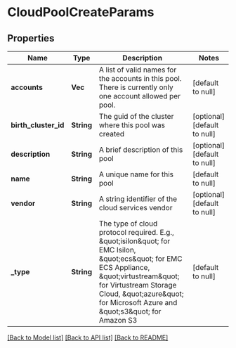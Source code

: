 # CloudPoolCreateParams

## Properties
Name | Type | Description | Notes
------------ | ------------- | ------------- | -------------
**accounts** | **Vec<String>** | A list of valid names for the accounts in this pool.  There is currently only one account allowed per pool. | [default to null]
**birth_cluster_id** | **String** | The guid of the cluster where this pool was created | [optional] [default to null]
**description** | **String** | A brief description of this pool | [optional] [default to null]
**name** | **String** | A unique name for this pool | [default to null]
**vendor** | **String** | A string identifier of the cloud services vendor | [optional] [default to null]
**_type** | **String** | The type of cloud protocol required.  E.g., \&quot;isilon\&quot; for EMC Isilon, \&quot;ecs\&quot; for EMC ECS Appliance, \&quot;virtustream\&quot; for Virtustream Storage Cloud, \&quot;azure\&quot; for Microsoft Azure and \&quot;s3\&quot; for Amazon S3 | [default to null]

[[Back to Model list]](../README.md#documentation-for-models) [[Back to API list]](../README.md#documentation-for-api-endpoints) [[Back to README]](../README.md)



